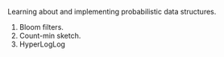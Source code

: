 Learning about and implementing probabilistic data structures.

1. Bloom filters.
2. Count-min sketch.
3. HyperLogLog

